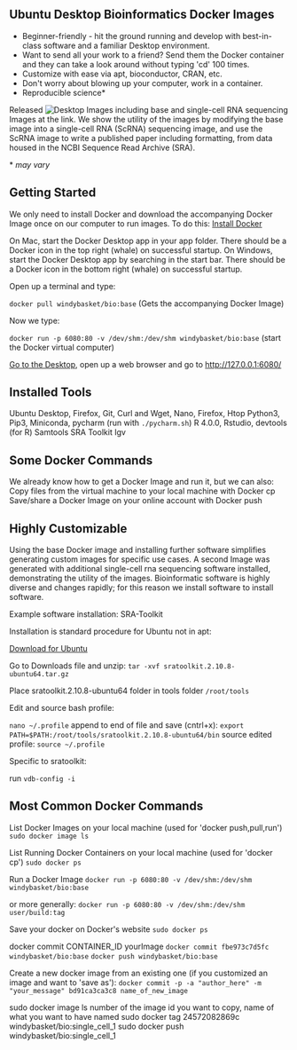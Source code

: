 ## Ubuntu Desktop Bioinformatics Docker Images

- Beginner-friendly - hit the ground running and develop with best-in-class software and a familiar Desktop environment.
- Want to send all your work to a friend? Send them the Docker container and they can take a look around without typing 'cd' 100 times.
- Customize with ease via apt, bioconductor, CRAN, etc.
- Don't worry about blowing up your computer, work in a container.
- Reproducible science*

Released ![Desktop Images](https://hub.docker.com/repository/docker/windybasket/bio/tags?page=1) including base and single-cell RNA sequencing Images at the link. We show the utility of the images by modifying the base image into a single-cell RNA (ScRNA) sequencing image, and use the ScRNA image to write a published paper including formatting, from data housed in the NCBI Sequence Read Archive (SRA).

\* *may vary*

## Getting Started

We only need to install Docker and download the accompanying Docker Image once on our computer to run images. To do this:
[Install Docker](https://docs.docker.com/get-docker/)

On Mac, start the Docker Desktop app in your app folder. There should be a Docker icon in the top right (whale) on successful startup.
On Windows, start the Docker Desktop app by searching in the start bar.  There should be a Docker icon in the bottom right (whale) on successful startup.

Open up a terminal and type:

`docker pull windybasket/bio:base` (Gets the accompanying Docker Image)

Now we type:

`docker run -p 6080:80 -v /dev/shm:/dev/shm windybasket/bio:base` (start the Docker virtual computer)

[Go to the Desktop](http://127.0.0.1:6080/), open up a web browser and go to http://127.0.0.1:6080/

## Installed Tools
Ubuntu Desktop, Firefox, Git, Curl and Wget, Nano, Firefox, Htop
Python3, Pip3, Miniconda, pycharm (run with `./pycharm.sh`)
R 4.0.0, Rstudio, devtools (for R)
Samtools
SRA Toolkit
Igv

## Some Docker Commands
We already know how to get a Docker Image and run it, but we can also:
Copy files from the virtual machine to your local machine with Docker cp
Save/share a Docker Image on your online account with Docker push


## Highly Customizable

Using the base Docker image and installing further software simplifies generating custom images for specific use cases. A second Image was generated with additional single-cell rna sequencing software installed, demonstrating the utility of the images. Bioinformatic software is highly diverse and changes rapidly; for this reason we install software to install software.

Example software installation: SRA-Toolkit

Installation is standard procedure for Ubuntu not in apt:

[Download for Ubuntu](https://ncbi.github.io/sra-tools/install_config.html)

Go to Downloads file and unzip: `tar -xvf sratoolkit.2.10.8-ubuntu64.tar.gz`

Place sratoolkit.2.10.8-ubuntu64 folder in tools folder `/root/tools`

Edit and source bash profile:

`nano ~/.profile`
append to end of file and save (cntrl+x):
`export PATH=$PATH:/root/tools/sratoolkit.2.10.8-ubuntu64/bin`
source edited profile: `source ~/.profile`

Specific to sratoolkit:

run `vdb-config -i`

## Most Common Docker Commands

List Docker Images on your local machine (used for 'docker push,pull,run')
`sudo docker image ls`

List Running Docker Containers on your local machine (used for 'docker cp')
`sudo docker ps`

Run a Docker Image
`docker run -p 6080:80 -v /dev/shm:/dev/shm windybasket/bio:base`

or more generally:
`docker run -p 6080:80 -v /dev/shm:/dev/shm user/build:tag`

Save your docker on Docker's website
`sudo docker ps`

docker commit CONTAINER_ID yourImage
`docker commit fbe973c7d5fc windybasket/bio:base`
`docker push windybasket/bio:base`

Create a new docker image from an existing one (if you customized an image and want to 'save as'):
`docker commit -p -a "author_here" -m "your_message" bd91ca3ca3c8 name_of_new_image`

sudo docker image ls
number of the image id you want to copy, name of what you want to have named
sudo docker tag 24572082869c windybasket/bio:single_cell_1
sudo docker push windybasket/bio:single_cell_1
